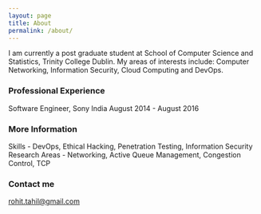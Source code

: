 ```yaml
---
layout: page
title: About
permalink: /about/
---
```


I am currently a post graduate student at School of Computer Science and Statistics, Trinity College Dublin. My areas of interests include: Computer Networking, Information Security, Cloud Computing and DevOps. 

### Professional Experience

Software Engineer, Sony India 
August 2014 - August 2016 

### More Information

Skills - DevOps, Ethical Hacking, Penetration Testing, Information Security  
Research Areas - Networking, Active Queue Management, Congestion Control, TCP

### Contact me

[rohit.tahil@gmail.com](mailto:rohit.tahil@gmail.com)
